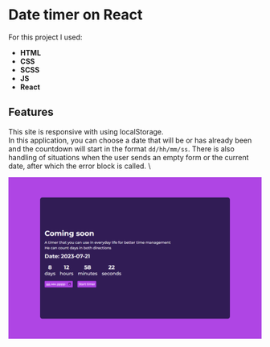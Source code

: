 # Date timer on React
For this project I used:
* __HTML__
* __CSS__
* __SCSS__
* __JS__
* __React__

## Features
This site is responsive with using localStorage. \
In this application, you can choose a date that will be or has already been and the countdown will start in the format `dd/hh/mm/ss`.
There is also handling of situations when the user sends an empty form or the current date, after which the error block is called. \

![Preview photo](src/img/Preview.png)
